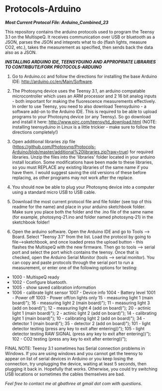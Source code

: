 Protocols-Arduino
=================

***Most Current Protocol File: Arduino\_Combined\_23***

This repository contains the arduino protocols used to program the Teensy 3.1 on the MultispeQ.  It receives communication over USB or bluetooth as a JSON, parses the JSON and inteprets what to do (flash lights, measure CO2, etc.), takes the measurement as specified, then sends back the data also as a JSON.

***INSTALLING ARDUINO IDE, TEENSYDUINO AND APPROPRIATE LIBRARIES TO CONTRIBUTE/FORK PROTOCOLS-ARDUINO***

1. Go to Arduino.cc and follow the directions for installing the base Arduino IDE:
http://arduino.cc/en/Main/Software.

2. The Photosynq device uses the Teensy 3.1, an arduino compatable microcontroller which uses an ARM processor and 2 16 bit analog inputs - both important for making the fluorescence measurements effectively.  In order to use Teensy, you need to also download Teensyduino - a software add-on to the Arduino IDE.  This is required to be able to upload programs to your Photosynq device (or any Teensy).  So go download and install it here:
http://www.pjrc.com/teensy/td_download.html
(NOTE: installing teensyduino in Linux is a little trickier - make sure to follow the directions completely!)

3. Open additional libraries zip file (https://github.com/Photosynq/Protocols-Arduino/blob/master/additional%20libraries.zip?raw=true) for required libraries.  Unzip the files into the 'libraries' folder located in your arduino install location.  Some modifications have been made to these libraries, so you must REPLACE any existing libraries of the same name if you have them.  I would suggest saving the old versions of these before replacing, as other programs may not work after the replace.

4. You should now be able to plug your Photosynq device into a computer using a standard micro USB to USB cable.  

5. Download the most current protocol file and file folder (see top of this readme for the name) and place in your arduino sketchbook folder.  Make sure you place both the folder and the .ino file of the same name (for example, photosynq-21.ino and folder named photosynq-21) in the sketchbook folder!

6. Open the arduino software.  Open the Arduino IDE and go to Tools --> Board.  Select "Teensy 3.1" from the list.  Load the protocol by going to file-->sketchbook, and once loaded press the upload button - this flashes the MultispeQ with the new firmware.  Then go to tools --> serial port and select the port which contains the teensy.  Once that is checked, open the Arduino Serial Monitor (tools --> serial monitor).  You can copy and paste protocols through the serial port to run a measurement, or enter one of the following options for testing:

* 1000 - MultispeQ ready
* 1002 - Configure bluetooth.
* 1005 - show saved calibration information
* 1006 - calibrate light sensor
1007 - Device info
1004 - Battery level
1001 - Power off
1003 - Power off/on lights only
15 - measuring light 1 (main board)");
16 - measuring light 2 (main board)");
11 - measuring light 3 (add on board)");
12 - measuring light 4 (add on board)");
20 - actinic light 1 (main board)");
2 - actinic light 2 (add on board)");
14 - calibrating light 1 (main board)");
10 - calibrating light 2 (add on board)");
34 - detector 1 (main board)");
35 - detector 2 (add on board)");
101 - light detector testing (press any key to exit after entering))");
105 - light detector testing RAW SIGNAL (press any key to exit after entering))");
102 - CO2 testing (press any key to exit after entering))");

FINAL NOTE: Teensy 3.1 sometimes has Serial connection problems in Windows.  If you are using windows and you cannot get the teensy to appear on list of serial devices in Arduino or you keep losing the connection, try unplugging the device, waiting at least 5 seconds, then plugging it back in.  Hopefully that works.  Otherwise, you could try switching USB locations or sometimes the cables themselves are bad.


_Feel free to contact me at gbathree at gmail dot com with questions._
